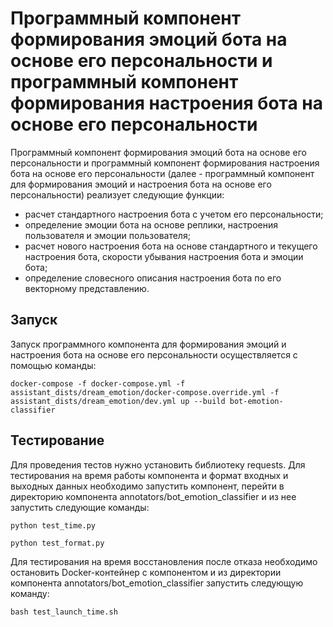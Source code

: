 # Программный компонент формирования эмоций бота на основе его персональности и программный компонент формирования настроения бота на основе его персональности 

Программный компонент формирования эмоций бота на основе его персональности и программный компонент формирования настроения бота на основе его персональности (далее - программный компонент для формирования эмоций и настроения бота на основе его персональности) реализует следующие функции:
- расчет стандартного настроения бота с учетом его персональности;
- определение эмоции бота на основе реплики, настроения пользователя и эмоции пользователя;
- расчет нового настроения бота на основе стандартного и текущего настроения бота, скорости убывания настроения бота и эмоции бота;
- определение словесного описания настроения бота по его векторному представлению.

## Запуск
Запуск программного компонента для формирования эмоций и настроения бота на основе его персональности осуществляется с помощью команды:
```
docker-compose -f docker-compose.yml -f assistant_dists/dream_emotion/docker-compose.override.yml -f assistant_dists/dream_emotion/dev.yml up --build bot-emotion-classifier
```

## Тестирование
Для проведения тестов нужно установить библиотеку requests. 
Для тестирования на время работы компонента и формат входных и выходных данных необходимо запустить компонент, перейти в директорию компонента annotators/bot_emotion_classifier и из нее запустить следующие команды:
```
python test_time.py
```
```
python test_format.py
```
Для тестирования на время восстановления после отказа необходимо остановить Docker-контейнер с компонентом и из директории компонента annotators/bot_emotion_classifier запустить следующую команду:
```
bash test_launch_time.sh
```